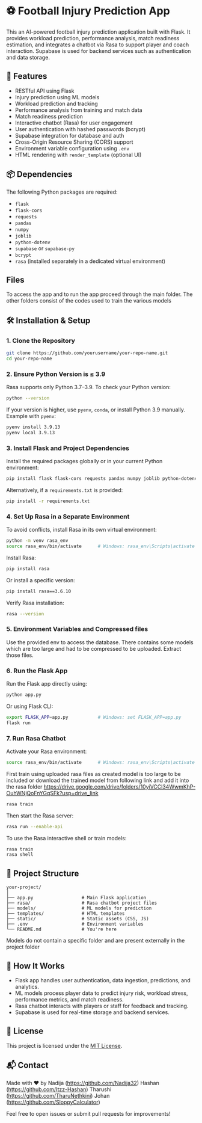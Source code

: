 # ⚽️ Football Injury Prediction App

This an AI-powered football injury prediction application built with Flask. It provides workload prediction, performance analysis, match readiness estimation, and integrates a chatbot via Rasa to support player and coach interaction. Supabase is used for backend services such as authentication and data storage.

## 🚀 Features

- RESTful API using Flask  
- Injury prediction using ML models  
- Workload prediction and tracking  
- Performance analysis from training and match data  
- Match readiness prediction  
- Interactive chatbot (Rasa) for user engagement  
- User authentication with hashed passwords (bcrypt)  
- Supabase integration for database and auth  
- Cross-Origin Resource Sharing (CORS) support  
- Environment variable configuration using `.env`  
- HTML rendering with `render_template` (optional UI)

## 📦 Dependencies

The following Python packages are required:

- `flask`  
- `flask-cors`  
- `requests`  
- `pandas`  
- `numpy`  
- `joblib`  
- `python-dotenv`  
- `supabase` or `supabase-py`  
- `bcrypt`  
- `rasa` (installed separately in a dedicated virtual environment)

## Files

To access the app and to run the app proceed through the main folder. The other folders consist of the codes used to train the various models

## 🛠️ Installation & Setup

### 1. Clone the Repository

```bash
git clone https://github.com/yourusername/your-repo-name.git
cd your-repo-name
```

### 2. Ensure Python Version is ≤ 3.9

Rasa supports only Python 3.7–3.9. To check your Python version:

```bash
python --version
```

If your version is higher, use `pyenv`, `conda`, or install Python 3.9 manually. Example with `pyenv`:

```bash
pyenv install 3.9.13
pyenv local 3.9.13
```

### 3. Install Flask and Project Dependencies

Install the required packages globally or in your current Python environment:

```bash
pip install flask flask-cors requests pandas numpy joblib python-dotenv supabase bcrypt
```

Alternatively, if a `requirements.txt` is provided:

```bash
pip install -r requirements.txt
```

### 4. Set Up Rasa in a Separate Environment

To avoid conflicts, install Rasa in its own virtual environment:

```bash
python -m venv rasa_env
source rasa_env/bin/activate      # Windows: rasa_env\Scripts\activate
```

Install Rasa:

```bash
pip install rasa
```

Or install a specific version:

```bash
pip install rasa==3.6.10
```

Verify Rasa installation:

```bash
rasa --version
```

### 5. Environment Variables and Compressed files

Use the provided env to access the database. There contains some models which are too large and had to be compressed to be uploaded. Extract those files.

### 6. Run the Flask App

Run the Flask app directly using:

```bash
python app.py
```

Or using Flask CLI:

```bash
export FLASK_APP=app.py           # Windows: set FLASK_APP=app.py
flask run
```

### 7. Run Rasa Chatbot

Activate your Rasa environment:

```bash
source rasa_env/bin/activate      # Windows: rasa_env\Scripts\activate
```
First train using uploaded rasa files as created model is too large to be included or download the trained model from following link and add it into the rasa folder https://drive.google.com/drive/folders/10yiVCCl34WwmKhP-OuhWNjQoFnYGqSFk?usp=drive_link

```bash
rasa train
```

Then start the Rasa server:

```bash
rasa run --enable-api
```

To use the Rasa interactive shell or train models:

```bash
rasa train
rasa shell
```

## 📁 Project Structure

```
your-project/
│
├── app.py                  # Main Flask application
├── rasa/                   # Rasa chatbot project files
├── models/                 # ML models for prediction
├── templates/              # HTML templates
├── static/                 # Static assets (CSS, JS)
├── .env                    # Environment variables
└── README.md               # You're here
```
Models do not contain a specific folder and are present externally in the project folder

## 🧠 How It Works

- Flask app handles user authentication, data ingestion, predictions, and analytics.  
- ML models process player data to predict injury risk, workload stress, performance metrics, and match readiness.  
- Rasa chatbot interacts with players or staff for feedback and tracking.  
- Supabase is used for real-time storage and backend services.

## 📜 License

This project is licensed under the [MIT License](LICENSE).

## 📬 Contact

Made with ❤️ by 
Nadija (https://github.com/Nadija32)
Hashan (https://github.com/Itzz-Hashan)
Tharushi (https://github.com/TharuNethkini)
Johan (https://github.com/SloppyCalculator)  

Feel free to open issues or submit pull requests for improvements!
